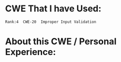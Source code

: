 # CWE That I have Used:

~~~
Rank:4	CWE-20	Improper Input Validation
~~~

# About this CWE / Personal Experience:
